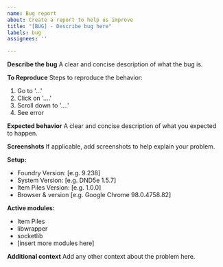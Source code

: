```yaml
---
name: Bug report
about: Create a report to help us improve
title: "[BUG] - Describe bug here"
labels: bug
assignees: ''

---
```


**Describe the bug**
A clear and concise description of what the bug is.

**To Reproduce**
Steps to reproduce the behavior:
1. Go to '...'
2. Click on '....'
3. Scroll down to '....'
4. See error

**Expected behavior**
A clear and concise description of what you expected to happen.

**Screenshots**
If applicable, add screenshots to help explain your problem.

**Setup:**
 - Foundry Version: [e.g. 9.238]
 - System Version: [e.g. DND5e 1.5.7]
 - Item Piles Version: [e.g. 1.0.0]
 - Browser & version [e.g. Google Chrome 98.0.4758.82]

**Active modules:**
 - Item Piles
 - libwrapper
 - socketlib
 - [insert more modules here]

**Additional context**
Add any other context about the problem here.
